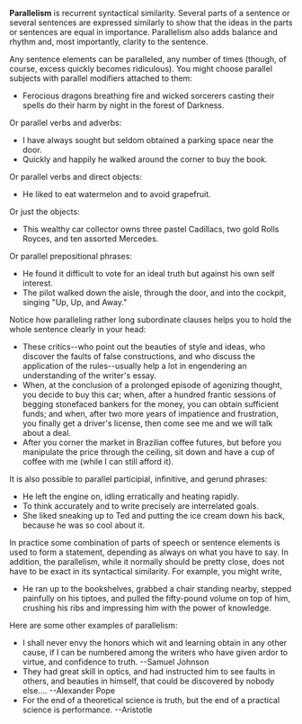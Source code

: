 **Parallelism** is recurrent syntactical similarity. Several parts of a sentence or several sentences are expressed similarly to show that the ideas in the parts or sentences are equal in importance. Parallelism also adds balance and rhythm and, most importantly, clarity to the sentence.

Any sentence elements can be paralleled, any number of times (though, of course, excess quickly becomes ridiculous). You might choose parallel subjects with parallel modifiers attached to them:

 - Ferocious dragons breathing fire and wicked sorcerers casting their spells do their harm by night in the forest of Darkness.

Or parallel verbs and adverbs:

 - I have always sought but seldom obtained a parking space near the door.
 - Quickly and happily he walked around the corner to buy the book.

Or parallel verbs and direct objects:

 - He liked to eat watermelon and to avoid grapefruit.

Or just the objects:

 - This wealthy car collector owns three pastel Cadillacs, two gold Rolls Royces, and ten assorted Mercedes.

Or parallel prepositional phrases:

 - He found it difficult to vote for an ideal truth but against his own self interest.
 - The pilot walked down the aisle, through the door, and into the cockpit, singing "Up, Up, and Away."

Notice how paralleling rather long subordinate clauses helps you to hold the whole sentence clearly in your head:

 - These critics--who point out the beauties of style and ideas, who discover the faults of false constructions, and who discuss the application of the rules--usually help a lot in engendering an understanding of the writer's essay.
 - When, at the conclusion of a prolonged episode of agonizing thought, you decide to buy this car; when, after a hundred frantic sessions of begging stonefaced bankers for the money, you can obtain sufficient funds; and when, after two more years of impatience and frustration, you finally get a driver's license, then come see me and we will talk about a deal.
 - After you corner the market in Brazilian coffee futures, but before you manipulate the price through the ceiling, sit down and have a cup of coffee with me (while I can still afford it).

It is also possible to parallel participial, infinitive, and gerund phrases:

 - He left the engine on, idling erratically and heating rapidly.
 - To think accurately and to write precisely are interrelated goals.
 - She liked sneaking up to Ted and putting the ice cream down his back, because he was so cool about it.

In practice some combination of parts of speech or sentence elements is used to form a statement, depending as always on what you have to say. In addition, the parallelism, while it normally should be pretty close, does not have to be exact in its syntactical similarity. For example, you might write,
 - He ran up to the bookshelves, grabbed a chair standing nearby, stepped painfully on his tiptoes, and pulled the fifty-pound volume on top of him, crushing his ribs and impressing him with the power of knowledge.

Here are some other examples of parallelism:

 - I shall never envy the honors which wit and learning obtain in any other cause, if I can be numbered among the writers who have given ardor to virtue, and confidence to truth. --Samuel Johnson
 - They had great skill in optics, and had instructed him to see faults in others, and beauties in himself, that could be discovered by nobody else.... --Alexander Pope
 - For the end of a theoretical science is truth, but the end of a practical science is performance. --Aristotle
